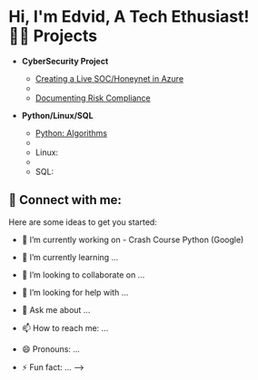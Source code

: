 <h1>Hi, I'm Edvid, A Tech Ethusiast! <br/><a Cybersecurity Professional</a> <a 

<h2>👨‍💻 Projects</h2>

- <b>CyberSecurity Project</b>
  - [Creating a Live SOC/Honeynet in Azure](https://github.com/Ultrainstinct1995/SandBox)
  - 
  - [Documenting Risk Compliance](https://github.com/Ultrainstinct1995/Incident-Response/blob/main/README.md) <b><i></b></i>

- <b>Python/Linux/SQL</b>
  - [Python: Algorithms](https://github.com/Ultrainstinct1995/Python)
  - 
  - Linux: 
  - 
  - SQL: 

<h2> 🤳 Connect with me:</h2>


Here are some ideas to get you started:

- 🔭 I’m currently working on - Crash Course Python (Google)
  
- 🌱 I’m currently learning ...
- 👯 I’m looking to collaborate on ...
- 🤔 I’m looking for help with ...
- 💬 Ask me about ...
- 📫 How to reach me: ...
- 😄 Pronouns: ...
- ⚡ Fun fact: ...
-->
